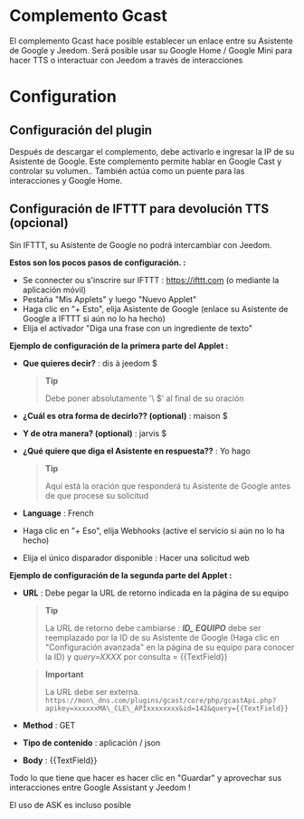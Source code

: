 # Complemento Gcast

El complemento Gcast hace posible establecer un enlace entre su Asistente de Google y Jeedom. Será posible usar su Google Home / Google Mini para hacer TTS o interactuar con Jeedom a través de interacciones

# Configuration

## Configuración del plugin

Después de descargar el complemento, debe activarlo e ingresar la IP de su Asistente de Google. Este complemento permite hablar en Google Cast y controlar su volumen.. También actúa como un puente para las interacciones y Google Home.

## Configuración de IFTTT para devolución TTS (opcional)

Sin IFTTT, su Asistente de Google no podrá intercambiar con Jeedom.

**Estos son los pocos pasos de configuración. :**

-   Se connecter ou s'inscrire sur IFTTT : <https://ifttt.com> (o mediante la aplicación móvil)
-   Pestaña "Mis Applets" y luego "Nuevo Applet"
-   Haga clic en "+ Esto", elija Asistente de Google (enlace su Asistente de Google a IFTTT si aún no lo ha hecho)
-   Elija el activador "Diga una frase con un ingrediente de texto"

**Ejemplo de configuración de la primera parte del Applet :**

-   **Que quieres decir?** : dis à jeedom \$
    > **Tip**
    >
    > Debe poner absolutamente '\ $' al final de su oración

-   **¿Cuál es otra forma de decirlo?? (optional)** : maison \$
-   **Y de otra manera? (optional)** : jarvis \$
-   **¿Qué quiere que diga el Asistente en respuesta??** : Yo hago
    > **Tip**
    >
    > Aquí está la oración que responderá tu Asistente de Google
    > antes de que procese su solicitud

-   **Language** : French
-   Haga clic en "+ Eso", elija Webhooks (active el servicio si aún no lo ha hecho)
-   Elija el único disparador disponible : Hacer una solicitud web

**Ejemplo de configuración de la segunda parte del Applet :**

-   **URL** : Debe pegar la URL de retorno indicada en la página de su equipo
    > **Tip**
    >
    > La URL de retorno debe cambiarse : ***ID\_ EQUIPO*** debe ser reemplazado por la ID de su Asistente de Google (Haga clic en "Configuración avanzada" en la página de su equipo para conocer la ID) y *query=XXXX* por consulta = {{TextField}}

    > **Important**
    >
    > La URL debe ser externa. ``https://mon\_dns.com/plugins/gcast/core/php/gcastApi.php?apikey=xxxxxxMA\_CLE\_APIxxxxxxxx&id=142&query={{TextField}}``

-   **Method** : GET
-   **Tipo de contenido** : aplicación / json
-   **Body** : {{TextField}}

Todo lo que tiene que hacer es hacer clic en "Guardar" y aprovechar sus interacciones entre Google Assistant y Jeedom !

El uso de ASK es incluso posible
